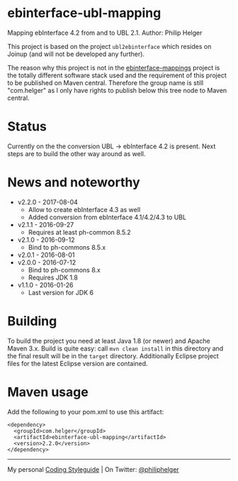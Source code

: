 # ebinterface-ubl-mapping
Mapping ebInterface 4.2 from and to UBL 2.1.
Author: Philip Helger

This project is based on the project `ubl2ebinterface` which resides on Joinup (and will not be developed any further).

The reason why this project is not in the [ebinterface-mappings](https://github.com/austriapro/ebinterface-mappings) project is the totally different software stack used and the requirement of this project to be published on Maven central. Therefore the group name is still "com.helger" as I only have rights to publish below this tree node to Maven central.

# Status
Currently on the the conversion UBL -> ebInterface 4.2 is present. Next steps are to build the other way around as well.

# News and noteworthy

  * v2.2.0 - 2017-08-04
    * Allow to create ebInterface 4.3 as well
    * Added conversion from ebInterface 4.1/4.2/4.3 to UBL
  * v2.1.1 - 2016-09-27
    * Requires at least ph-common 8.5.2
  * v2.1.0 - 2016-09-12
    * Bind to ph-commons 8.5.x
  * v2.0.1 - 2016-08-01  
  * v2.0.0 - 2016-07-12
    * Bind to ph-commons 8.x
    * Requires JDK 1.8
  * v1.1.0 - 2016-01-26
    * Last version for JDK 6    

# Building
To build the project you need at least Java 1.8 (or newer) and Apache Maven 3.x. Build is quite easy: call `mvn clean install` in this directory and the final result will be in the `target` directory.
Additionally Eclipse project files for the latest Eclipse version are contained.

# Maven usage
Add the following to your pom.xml to use this artifact:
```
<dependency>
  <groupId>com.helger</groupId>
  <artifactId>ebinterface-ubl-mapping</artifactId>
  <version>2.2.0</version>
</dependency>
```

---

My personal [Coding Styleguide](https://github.com/phax/meta/blob/master/CodeingStyleguide.md) |
On Twitter: <a href="https://twitter.com/philiphelger">@philiphelger</a>
